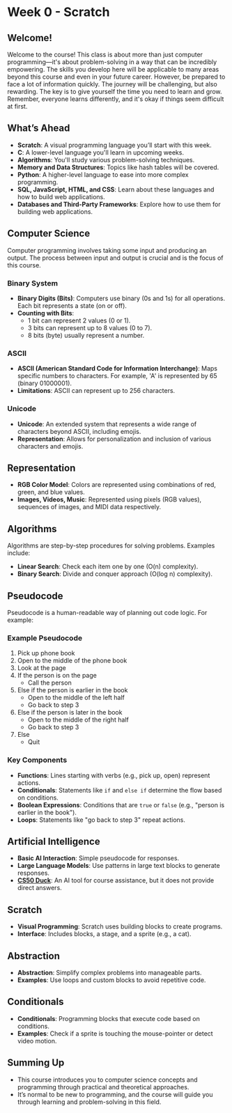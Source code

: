 # Week 0 - Scratch

## Welcome!
Welcome to the course! This class is about more than just computer programming—it's about problem-solving in a way that can be incredibly empowering. The skills you develop here will be applicable to many areas beyond this course and even in your future career. However, be prepared to face a lot of information quickly. The journey will be challenging, but also rewarding. The key is to give yourself the time you need to learn and grow. Remember, everyone learns differently, and it's okay if things seem difficult at first.

## What’s Ahead
- **Scratch**: A visual programming language you’ll start with this week.
- **C**: A lower-level language you'll learn in upcoming weeks.
- **Algorithms**: You'll study various problem-solving techniques.
- **Memory and Data Structures**: Topics like hash tables will be covered.
- **Python**: A higher-level language to ease into more complex programming.
- **SQL, JavaScript, HTML, and CSS**: Learn about these languages and how to build web applications.
- **Databases and Third-Party Frameworks**: Explore how to use them for building web applications.

## Computer Science
Computer programming involves taking some input and producing an output. The process between input and output is crucial and is the focus of this course.

### Binary System
- **Binary Digits (Bits)**: Computers use binary (0s and 1s) for all operations. Each bit represents a state (on or off).
- **Counting with Bits**: 
  - 1 bit can represent 2 values (0 or 1).
  - 3 bits can represent up to 8 values (0 to 7).
  - 8 bits (byte) usually represent a number. 

### ASCII
- **ASCII (American Standard Code for Information Interchange)**: Maps specific numbers to characters. For example, 'A' is represented by 65 (binary 01000001).
- **Limitations**: ASCII can represent up to 256 characters.

### Unicode
- **Unicode**: An extended system that represents a wide range of characters beyond ASCII, including emojis.
- **Representation**: Allows for personalization and inclusion of various characters and emojis.

## Representation
- **RGB Color Model**: Colors are represented using combinations of red, green, and blue values.
- **Images, Videos, Music**: Represented using pixels (RGB values), sequences of images, and MIDI data respectively.

## Algorithms
Algorithms are step-by-step procedures for solving problems. Examples include:
- **Linear Search**: Check each item one by one (O(n) complexity).
- **Binary Search**: Divide and conquer approach (O(log n) complexity).

## Pseudocode
Pseudocode is a human-readable way of planning out code logic. For example:

### Example Pseudocode

1. Pick up phone book
2. Open to the middle of the phone book
3. Look at the page
4. If the person is on the page
   - Call the person
5. Else if the person is earlier in the book
   - Open to the middle of the left half
   - Go back to step 3
6. Else if the person is later in the book
   - Open to the middle of the right half
   - Go back to step 3
7. Else
   - Quit

### Key Components

- **Functions**: Lines starting with verbs (e.g., pick up, open) represent actions.
- **Conditionals**: Statements like `if` and `else if` determine the flow based on conditions.
- **Boolean Expressions**: Conditions that are `true` or `false` (e.g., "person is earlier in the book").
- **Loops**: Statements like "go back to step 3" repeat actions.

## Artificial Intelligence
- **Basic AI Interaction**: Simple pseudocode for responses.
- **Large Language Models**: Use patterns in large text blocks to generate responses.
- [**CS50 Duck**](https://cs50.ai/): An AI tool for course assistance, but it does not provide direct answers.

## Scratch
- **Visual Programming**: Scratch uses building blocks to create programs.
- **Interface**: Includes blocks, a stage, and a sprite (e.g., a cat).
  
## Abstraction
- **Abstraction**: Simplify complex problems into manageable parts.
- **Examples**: Use loops and custom blocks to avoid repetitive code.

## Conditionals
- **Conditionals**: Programming blocks that execute code based on conditions.
- **Examples**: Check if a sprite is touching the mouse-pointer or detect video motion.

## Summing Up
- This course introduces you to computer science concepts and programming through practical and theoretical approaches.
- It’s normal to be new to programming, and the course will guide you through learning and problem-solving in this field.
